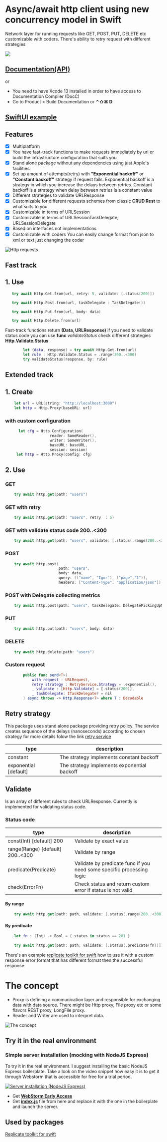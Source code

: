 # Async/await http client using new concurrency model in Swift

Network layer for running requests like GET, POST, PUT, DELETE etc customizable with coders. There's ability to retry request with different strategies

[![](https://img.shields.io/endpoint?url=https%3A%2F%2Fswiftpackageindex.com%2Fapi%2Fpackages%2Fswiftuiux%2Fasync-http-client%2Fbadge%3Ftype%3Dplatforms)](https://swiftpackageindex.com/swiftuiux/async-http-client)

## [Documentation(API)](https://swiftpackageindex.com/swiftuiux/async-http-client/main/documentation/async_http_client)
or
- You need to have Xcode 13 installed in order to have access to Documentation Compiler (DocC)
- Go to Product > Build Documentation or **⌃⇧⌘ D**

## [SwiftUI example](https://github.com/swiftuiux/async-http-client-example)

## Features
- [x] Multiplatform
- [x] You have fast-track functions to make requests immediately by url or build the infrastructure configuration that suits you
- [x] Stand alone package without any dependencies using just Apple's  facilities
- [x] Set up amount of attempts(retry) with **"Exponential backoff"** or **"Constant backoff"** strategy if request fails. Exponential backoff is a strategy in which you increase the delays between retries. Constant backoff is a strategy when delay between retries is a constant value
- [x] Different strategies to validate URLResponse
- [x] Customizable for different requests schemes from classic **CRUD Rest** to what suits to you
- [x] Customizable in terms of URLSession
- [x] Customizable in terms of URLSessionTaskDelegate, URLSessionDelegate
- [x] Based on interfaces not implementations
- [x] Customizable with coders You can easily change format from json to xml or text just changing the coder

 ![Http requests](https://github.com/swiftuiux/async-http-client-example/blob/main/async-http-client-example/img/image11.gif) 

## Fast track

## 1. Use
```swift
   try await Http.Get.from(url, retry: 5, validate: [.status(200)])
```
```swift
   try await Http.Post.from(url, taskDelegate : TaskDelegate())
```

```swift
   try await Http.Put.from(url, body: data)
```

```swift
   try await Http.Delete.from(url)
```

Fast-track functions return **(Data, URLResponse)** if you need to validate status code you can use **func** *validateStatus* check different strategies **Http.Validate.Status**

```swift
        let (data, response) = try await Http.Get.from(url)
        let rule : Http.Validate.Status = .range(200..<300)
        try validateStatus(response, by: rule)
```

## Extended track

## 1. Create
```swift
    let url = URL(string: "http://localhost:3000")
    let http = Http.Proxy(baseURL: url)
```

### with custom configuration
```swift
      let cfg = Http.Configuration(
                    reader: SomeReader(),
                    writer: SomeWriter(),
                    baseURL: baseURL,
                    session: session)
     let http = Http.Proxy(config: cfg)
```


## 2. Use

### GET
```swift
    try await http.get(path: "users")
```        

### GET with retry
```swift
    try await http.get(path: "users", retry  : 5)
``` 

### GET with validate status code 200..<300
```swift
    try await http.get(path: "users", validate: [.status(.range(200..<300))])
```    

### POST
```swift
    try await http.post(
                        path: "users", 
                        body: data, 
                        query: [("name", "Igor"), ("page","1")], 
                        headers: ["Content-Type": "application/json"])
``` 

### POST with Delegate collecting metrics
```swift
    try await http.post(path: "users", taskDelegate: DelegatePickingUpMetrics())
```
                 
### PUT
```swift
    try await http.put(path: "users", body: data)
```

### DELETE
```swift
    try await http.delete(path: "users")
```

### Custom request

```swift
        public func send<T>(
            with request : URLRequest,
            retry strategy : RetryService.Strategy = .exponential(),
            _ validate : [Http.Validate] = [.status(200)],
            _ taskDelegate: ITaskDelegate? = nil
        ) async throws -> Http.Response<T> where T : Decodable
```

## Retry strategy

This package uses stand alone package providing retry policy. The service creates sequence of the delays (nanoseconds) according to chosen strategy for more details folow the link [retry service](https://github.com/swiftuiux/retry-policy-service) 

| type | description |
| --- | --- |
| constant | The strategy implements constant backoff  |
| exponential [default] | The strategy implements exponential backoff  |

## Validate
Is an array of different rules to check URLResponse.
Currently is implemented for validating status code.

### Status code
| type | description |
| --- | --- |
| const(Int) [default] 200 | Validate by exact value  |
| range(Range<Int>) [default] 200..<300 | Validate by range  |
| predicate(Predicate) | Validate by predicate func if you need some specific processing logic |
| check(ErrorFn) | Check status and return custom error if status is not valid |
#### By range
```swift
    try await http.get(path: path, validate: [.status(.range(200..<300))])
```

#### By predicate
```swift
    let fn : (Int) -> Bool = { status in status == 201 }
    
    try await http.get(path: path, validate: [.status(.predicate(fn))])
```

There's an example [replicate toolkit for swift](https://github.com/swiftuiux/replicate-kit-swift) how to use it with a custom response error format that has different format then the successful response

# The concept

* Proxy is defining a communication layer and responsible for exchanging data with data source. There might be Http proxy, File proxy etc or some flavors REST proxy, LongFile proxy.
* Reader and Writer are used to interpret data.

 ![The concept](https://github.com/swiftuiux/async-http-client/blob/main/img/concept.png) 
 

## Try it in the real environment
### Simple server installation (mocking with NodeJS Express)

To try it in the real environment. I suggest installing the basic NodeJS Express boilerplate. Take a look on the video snippet how easy it is to get it through Webstorm that is accessible for free for a trial period.

[![Server installation (NodeJS Express)](https://github.com/swiftuiux/d3-network-service/blob/main/img/server_install.png)](https://youtu.be/9FPOYHzcE7A)

- Get [**WebStorm Early Access**](https://www.jetbrains.com/webstorm/nextversion)
- Get [**index.js**](https://github.com/swiftuiux/d3-network-service/blob/main/js/index.js) file from here and replace it with the one in the boilerplate and launch the server.


## Used by packages

[Replicate toolkit for swift](https://github.com/swiftuiux/replicate-kit-swift)
